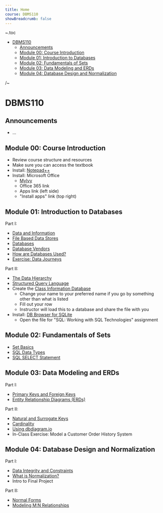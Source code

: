 ```yaml
---
title: Home
course: DBMS110
showBreadcrumb: false
---
```


~.toc

- [DBMS110](#dbms110)
  - [Announcements](#announcements)
  - [Module 00: Course Introduction](#module-00-course-introduction)
  - [Module 01: Introduction to Databases](#module-01-introduction-to-databases)
  - [Module 02: Fundamentals of Sets](#module-02-fundamentals-of-sets)
  - [Module 03: Data Modeling and ERDs](#module-03-data-modeling-and-erds)
  - [Module 04: Database Design and Normalization](#module-04-database-design-and-normalization)

/~

# DBMS110

## Announcements

- ...

## Module 00: Course Introduction

- Review course structure and resources
- Make sure you can access the textbook
- Install: [Notepad++](https://notepad-plus-plus.org/)
- Install: Microsoft Office
  - [MyIvy](https://my.ivytech.edu/myivy?id=tools_and_resources)
  - Office 365 link
  - Apps link (left side)
  - "Install apps" link (top right)

## Module 01: Introduction to Databases

Part I:

- [Data and Information](data_and_information.html)
- [File Based Data Stores](file_based_data_stores.html)
- [Databases](databases.html)
- [Database Vendors](database_vendors.html)
- [How are Databases Used?](how_are_databases_used.html)
- [Exercise: Data Journeys](exercise_data_journeys.html)

Part II:

- [The Data Hierarchy](data_hierarchy.html)
- [Structured Query Language](structured_query_language.html)
- Create the [Class Information Database](https://docs.google.com/spreadsheets/d/1Qx6dMUvW_Hgj6zc5hZ9N4_ri5CkM6emmIGkBSFhflOc/edit?usp=sharing.html)
  - Change your name to your preferred name if you go by something other than what is listed
  - Fill out your row
  - Instructor will load this to a database and share the file with you
- Install: [DB Browser for SQLite](https://sqlitebrowser.org/)
  - Open the file for "SQL: Working with SQL Technologies" assignment

## Module 02: Fundamentals of Sets

- [Set Basics](set_basics.html)
- [SQL Data Types](sql_data_types.html)
- [SQL SELECT Statement](sql_select_statement.html)

## Module 03: Data Modeling and ERDs

Part I:

- [Primary Keys and Foreign Keys](primary_foreign_keys.html)
- [Entity Relationship Diagrams (ERDs)](entity_relationship_diagrams.html)

<!--
scenarios:
  - COLLEGE COURSE DATABASE (v1): course, teacher, student
  - PET SITTING SERVICE (v1): pet, sitter, client, appointment
-->

Part II:

- [Natural and Surrogate Keys](natural_and_surrogate_keys.html)
- [Cardinality](cardinality.html)
- [Using dbdiagram.io](dbdiagram.io.html)
- In-Class Exercise: Model a Customer Order History System

<!--
scenarios:
  - COLLEGE COURSE DATABASE (v2, has surrogate keys): course, teacher, student
  - PET SITTING SERVICE (v2, has surrogate keys): pet, sitter, client, appointment
-->

## Module 04: Database Design and Normalization

Part I:

- [Data Integrity and Constraints](data_integrity_and_constraints.html)
- [What is Normalization?](what_is_normalization.html)
- Intro to Final Project

Part II:

- [Normal Forms](normal_forms.html)
- [Modeling M:N Relationships](modeling_m_n_relationships.html)
<!-- - [SQL Create Table](sql_create_table.html) -->
